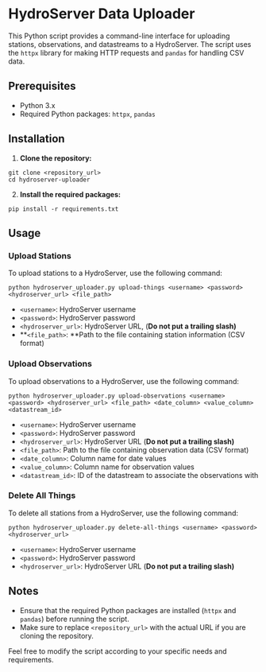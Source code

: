 # HydroServer Data Uploader

This Python script provides a command-line interface for uploading stations, observations, and datastreams to a HydroServer. The script uses the `httpx` library for making HTTP requests and `pandas` for handling CSV data.

## Prerequisites

- Python 3.x
- Required Python packages: `httpx`, `pandas`

## Installation

1. **Clone the repository:**

```github
git clone <repository_url>
cd hydroserver-uploader
```

2. **Install the required packages:**

```github
pip install -r requirements.txt
```

## Usage

### Upload Stations

To upload stations to a HydroServer, use the following command:

```github
python hydroserver_uploader.py upload-things <username> <password> <hydroserver_url> <file_path>

```

- `<username>`: HydroServer username
- `<password>`: HydroServer password
- `<hydroserver_url>`: HydroServer URL, (**Do not put a trailing slash)**
- **`<file_path>`: **Path to the file containing station information (CSV format)

### Upload Observations

To upload observations to a HydroServer, use the following command:

```github
python hydroserver_uploader.py upload-observations <username> <password> <hydroserver_url> <file_path> <date_column> <value_column> <datastream_id>
```

- `<username>`: HydroServer username
- `<password>`: HydroServer password
- `<hydroserver_url>`: HydroServer URL (**Do not put a trailing slash)**
- `<file_path>`: Path to the file containing observation data (CSV format)
- `<date_column>`: Column name for date values
- `<value_column>`: Column name for observation values
- `<datastream_id>`: ID of the datastream to associate the observations with

### Delete All Things

To delete all stations from a HydroServer, use the following command:

```github
python hydroserver_uploader.py delete-all-things <username> <password> <hydroserver_url>
```

- `<username>`: HydroServer username
- `<password>`: HydroServer password
- `<hydroserver_url>`: HydroServer URL (**Do not put a trailing slash)**

## Notes

- Ensure that the required Python packages are installed (`httpx` and `pandas`) before running the script.
- Make sure to replace `<repository_url>` with the actual URL if you are cloning the repository.

Feel free to modify the script according to your specific needs and requirements.

